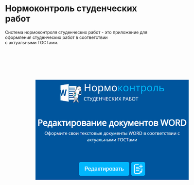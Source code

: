 # Нормоконтроль студенческих работ
Система нормоконтроля студенческих работ - это приложение для оформления студенческих работ в соответствии  <br> с актуальными ГОСТами.

<img style="padding: 100px" src="https://github.com/gartemy/ControlSystem/blob/master/pages/static/images/readme-interface.png" width="620px">
